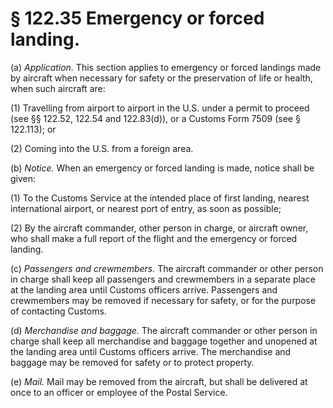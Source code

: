 # § 122.35   Emergency or forced landing.

(a) *Application.* This section applies to emergency or forced landings made by aircraft when necessary for safety or the preservation of life or health, when such aircraft are:


(1) Travelling from airport to airport in the U.S. under a permit to proceed (see §§ 122.52, 122.54 and 122.83(d)), or a Customs Form 7509 (see § 122.113); or


(2) Coming into the U.S. from a foreign area.


(b) *Notice.* When an emergency or forced landing is made, notice shall be given:


(1) To the Customs Service at the intended place of first landing, nearest international airport, or nearest port of entry, as soon as possible;


(2) By the aircraft commander, other person in charge, or aircraft owner, who shall make a full report of the flight and the emergency or forced landing.


(c) *Passengers and crewmembers.* The aircraft commander or other person in charge shall keep all passengers and crewmembers in a separate place at the landing area until Customs officers arrive. Passengers and crewmembers may be removed if necessary for safety, or for the purpose of contacting Customs.


(d) *Merchandise and baggage.* The aircraft commander or other person in charge shall keep all merchandise and baggage together and unopened at the landing area until Customs officers arrive. The merchandise and baggage may be removed for safety or to protect property.


(e) *Mail.* Mail may be removed from the aircraft, but shall be delivered at once to an officer or employee of the Postal Service.




